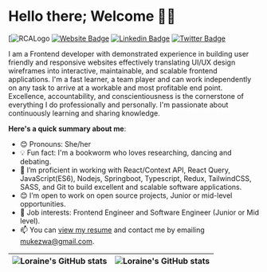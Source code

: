 # Hello there; Welcome 👋🏾 
[![RCALogo](https://user-images.githubusercontent.com/53254885/212558110-e01e08a6-d4a4-4b04-a4ae-04d5f9053943.png)
[![Website Badge](https://img.shields.io/badge/-portfolio-000?style=for-the-badge&logo=Google-Chrome&logoColor=white&link=https://irakoze-loraine-portfolio.netlify.app/)](https://irakoze-loraine-portfolio.netlify.app/)
[![Linkedin Badge](https://img.shields.io/badge/-linkedin-blue?style=for-the-badge&logo=Linkedin&logoColor=white&link=https://www.linkedin.com/in/loraine-irakoze-mukezwa-20268a194/)](https://www.linkedin.com/in/loraine-irakoze-mukezwa-20268a194/)
[![Twitter Badge](https://img.shields.io/badge/-@IrakozeLoraine-1ca0f1?style=for-the-badge&logo=twitter&logoColor=white&link=https://www.twitter.com/IrakozeLoraine)](https://twitter.com/IrakozeLoraine)

I am a Frontend developer with demonstrated experience in building user friendly
and responsive websites effectively translating UI/UX design wireframes into 
interactive, maintainable, and scalable frontend applications. I'm a fast learner, a team
player and can work independently on any task to arrive at a workable and most
profitable end point. Excellence, accountability, and conscientiousness is the cornerstone of everything 
I do professionally and personally. I'm passionate about continuously learning and sharing knowledge.

**Here's a quick summary about me**: 

- 😊 Pronouns: She/her
- 💡 Fun fact: I'm a bookworm who loves researching, dancing and debating.
- 🌱 I’m proficient in working with React/Context API, React Query, JavaScript(ES6), Nodejs, Springboot, Typescript, Redux, TailwindCSS, SASS, and Git to build excellent and scalable software applications.
- 😊 I’m open to work on open source projects, Junior or mid-level opportunities. 
- 💼 Job interests: Frontend Engineer and Software Engineer (Junior or Mid level). 
- 📫 You can [view my resume](https://drive.google.com/file/d/1mjEWRTQ38pGd8ailcw3ny9F1nADua27G/view?usp=sharing) and contact me by emailing mukezwa@gmail.com.

| <img align="center" src="https://github-readme-stats.vercel.app/api?username=meldy2503&show_icons=true&include_all_commits=true&hide_border=true" alt="Loraine's GitHub stats" /> | <img align="center" src="https://github-readme-stats.vercel.app/api/top-langs/?username=meldy2503&langs_count=8&layout=compact&hide_border=true" alt="Loraine's GitHub stats" /> |
| ------------- | ------------- |
